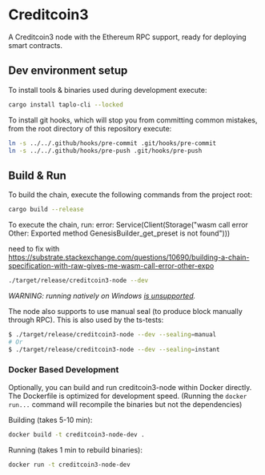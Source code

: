 # Creditcoin3

A Creditcoin3 node with the Ethereum RPC support, ready for deploying smart contracts.

## Dev environment setup

To install tools & binaries used during development execute:

```bash
cargo install taplo-cli --locked
```

To install git hooks, which will stop you from committing common mistakes,
from the root directory of this repository execute:

```bash
ln -s ../../.github/hooks/pre-commit .git/hooks/pre-commit
ln -s ../../.github/hooks/pre-push .git/hooks/pre-push
```

## Build & Run

To build the chain, execute the following commands from the project root:

```bash
cargo build --release
```

To execute the chain, run:
error:
Service(Client(Storage("wasm call error Other: Exported method GenesisBuilder_get_preset is not found")))

need to fix with
https://substrate.stackexchange.com/questions/10690/building-a-chain-specification-with-raw-gives-me-wasm-call-error-other-expo

```bash
./target/release/creditcoin3-node --dev
```

_WARNING: running natively on Windows [is unsupported](https://github.com/gluwa/creditcoin/security/advisories/GHSA-cx5c-xwcv-vhmq)._

The node also supports to use manual seal (to produce block manually through RPC).
This is also used by the ts-tests:

```bash
$ ./target/release/creditcoin3-node --dev --sealing=manual
# Or
$ ./target/release/creditcoin3-node --dev --sealing=instant
```

### Docker Based Development

Optionally, you can build and run creditcoin3-node within Docker directly.
The Dockerfile is optimized for development speed.
(Running the `docker run...` command will recompile the binaries but not the dependencies)

Building (takes 5-10 min):

```bash
docker build -t creditcoin3-node-dev .
```

Running (takes 1 min to rebuild binaries):

```bash
docker run -t creditcoin3-node-dev
```
